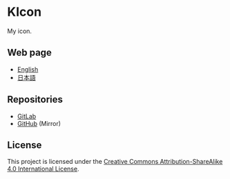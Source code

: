 # KIcon

My icon.

## Web page

- [English](https://kicon.musicscience37.com/en/)
- [日本語](https://kicon.musicscience37.com/ja/)

## Repositories

- [GitLab](https://gitlab.com/MusicScience37/kicon)
- [GitHub](https://github.com/MusicScience37/KIcon) (Mirror)

## License

This project is licensed under the
[Creative Commons Attribution-ShareAlike 4.0 International License](http://creativecommons.org/licenses/by-sa/4.0/).
